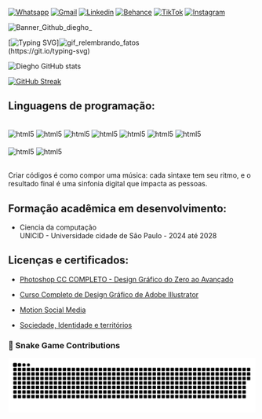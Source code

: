 <!--Baixe a extensão "Auto-Open Markdown Preview" depois clique com o direito no projeto e selecione a opção "Open Preview" arraste a n



ova aba para a direita até dividir a tela em dois, agora substitua os usernames que estão nos códigos dos painéis de status, Snake animation, e workflous, onde estiver escrito “Rafa-s-s” substitua pelo seu username.
-->
<!--REDES SOCIAIS (SUBSTITUA A URL PELA URL DO SEU PERFIL)                                 -->
[![Whatsapp](https://img.shields.io/badge/Whatsapp-25D366?style=for-the-badge&logo=whatsapp&logoColor=white)](https://wa.me/5511965236102)
[![Gmail](https://img.shields.io/badge/Gmail-fd3a2d?style=for-the-badge&logo=gmail&logoColor=white)](mailto:diegho.consultoriapro@gmail.com)
[![Linkedin](https://img.shields.io/badge/LinkedIn-0077B5?style=for-the-badge&logo=linkedin&logoColor=white)](https://www.linkedin.com/in/diegho-soares/)
[![Behance](https://img.shields.io/badge/-Behance-blue?style=for-the-badge&logo=behance&logoColor=white)](https://www.behance.net/designer-pratico)
[![TikTok](https://img.shields.io/badge/tiktok-000001?style=for-the-badge&logo=tiktok&logoColor=white)](https://www.tiktok.com/@relembrando_fatos)
[![Instagram](https://img.shields.io/badge/Instagram-E4405F?style=for-the-badge&logo=instagram&logoColor=white)](https://www.instagram.com/dieghofatos/)

<!-- 
____________________________________________________________________________________________ -->

<!--BANNER                                                                                   -->
![Banner_Github_diegho_](https://github.com/diegho-dev/diegho-dev/blob/main/Banner-github_melhorado.gif)
<!-- ![Banner-github](https://github.com/user-attachments/assets/bf62d4f5-fe8b-4e96-aa7c-328d4e391919)

Gif -->
<img src="https://github.com/diegho-dev/diegho-dev/blob/main/Relembrandofatos.gif" alt="gif_relembrando_fatos" align="right" width="400" />





<!--LETREIRO                                                                               -->
[![Typing SVG](https://readme-typing-svg.herokuapp.com?font=Fira+Code&pause=1000&color=ff00b4&width=435&lines=Ol%C3%A1!+Sou+o+Diegho+Soares+dos+Santos;Tenho+21+anos.;Estudante+de+ciência+da+computa%C3%A7%C3%A3o.)](https://git.io/typing-svg)

<!-- 
____________________________________________________________________________________________ -->

<!--PAINEIS STATUS                                                                           -->
![Diegho GitHub stats](https://github-readme-stats.vercel.app/api?username=diegho-dev&show_icons=true&title_color=ffffff&icon_color=ff00b4&bg_color=0d1117&text_color=ffffff)


[![GitHub Streak](https://github-readme-streak-stats.herokuapp.com?user=diegho-dev&theme=default&background=0d1117&stroke=ffffff&ring=ffffff&fire=ff00b4&currStreakNum=01b9f9&sideNums=01b9f9&currStreakLabel=ffffff&sideLabels=ffffff&dates=01b9f9)](https://git.io/streak-stats)


<!-- 
____________________________________________________________________________________________ -->

<!-- # Portfolio: --> 

## Linguagens de programação:

<!--ICONES DE LINGUAGEM DE PROGRAMAÇÃO                                                       -->
<div style="display: inline_block"><br/>
    <img align="center" alt="html5" src="https://img.shields.io/badge/Python-3776AB?style=for-the-badge&logo=python&logoColor=white" />
    <img align="center" alt="html5" src="https://img.shields.io/badge/C%2B%2B-00599C?style=for-the-badge&logo=c%2B%2B&logoColor=white" />
    <img align="center" alt="html5" src="https://img.shields.io/badge/C-00599C?style=for-the-badge&logo=c&logoColor=white" />
    <img align="center" alt="html5" src="https://img.shields.io/badge/C%23-239120?style=for-the-badge&logo=c-sharp&logoColor=white" />
    <img align="center" alt="html5" src="https://img.shields.io/badge/CSS-239120?&style=for-the-badge&logo=css3&logoColor=white" />
    <img align="center" alt="html5" src="https://img.shields.io/badge/JavaScript-F7DF1E?style=for-the-badge&logo=javascript&logoColor=black" />
    <img align="center" alt="html5" src="https://img.shields.io/badge/HTML5-E34F26?style=for-the-badge&logo=html5&logoColor=white" />
               
</div>
<!--SEGUNDA LINHA DOS ICONES DE PROGRAMAÇÃO                                                    -->
<div style="display: inline_block"><br/>
    <img align="center" alt="html5" src="https://img.shields.io/badge/PHP-777BB4?style=for-the-badge&logo=php&logoColor=white" />
<img align="center" alt="html5" src="https://img.shields.io/badge/MySQL-00000F?style=for-the-badge&logo=mysql&logoColor=white" />

</div>
<!-- 
____________________________________________________________________________________________ -->


<br/>Criar códigos é como compor uma música: cada sintaxe tem seu ritmo, e o resultado final é uma sinfonia digital que impacta as pessoas.

<!--DIPLOMA E CERTIFICADOS, (COLOQUE OS SEUS PROJETOS AQUI)                                 -->
## Formação acadêmica em desenvolvimento:
- Ciencia da computação<br/>UNICID - Universidade cidade de São Paulo - 2024 até 2028 <br/>
## Licenças e certificados:
- [Photoshop CC COMPLETO - Design Gráfico do Zero ao Avançado](https://www.udemy.com/certificate/UC-5b26a5ab-af73-4d60-b57a-f89c34a4a7fe/)<br/>

- [Curso Completo de Design Gráfico de Adobe Illustrator](https://www.udemy.com/certificate/UC-f0ef8026-c366-4df1-adb0-fa38d917685d/)<br/>

- [Motion Social Media](https://hotmart.com/pt-br/club/design/product/1184162/certificate/5e045f04-023f-4bad-93e2-61a42a52267b-598440617/validate)<br/>

- [Sociedade, Identidade e territórios](https://certificados.cruzeirodosulvirtual.com.br/alunos/validar/72a674e4a55cf655bae2aaa440388582)<br/>
<!-- 
____________________________________________________________________________________________ -->

<!--JOGO DA COBRA                                                                            -->

### 🐍 Snake Game Contributions
![Snake animation](https://github.com/diegho-dev/diegho-dev/blob/output/github-contribution-grid-snake.svg)







<!-- 
____________________________________________________________________________________________________

My Octocat (Personalize a mascote do Github):
https://myoctocat.com/build-your-octocat/
---------------------------------------------------------------------------------------------------

Github Profile Header Generator (Crie o Banner para o Github):
https://leviarista.github.io/github-profile-header-generator/
---------------------------------------------------------------------------------------------------

Readme Typing SVG (Crie o Letreiro):
https://readme-typing-svg.herokuapp.com/demo/?lines=Ol%C3%A1!+Sou+o+Raphael+Soares+dos+Santos.;Nasci+em+25+de+Junho+de+1998;Sou+tecn%C3%B3logo+formado+em+programa%C3%A7%C3%A3o
---------------------------------------------------------------------------------------------------

GitHub Readme Streak Stats (Adicione o painel de status da conta):
https://github-readme-streak-stats.herokuapp.com/demo/

Site com 150 Badgers:
https://dev.to/envoy_/150-badges-for-github-pnk
---------------------------------------------------------------------------------------------------

Recursos para usar no readme Github 2024 (Lista de itens para a conta):
https://winter-magpie-97f.notion.site/Recursos-para-usar-no-readme-Github-2024-bff18e4041234905a6c8c1b535cb7580
---------------------------------------------------------------------------------------------------

O único perfil que tem a cobra funcionando-Luigi(LuigiGF):
https://github.com/LuigiGf

___________________________________________________________

Colocar no Readme:

![Snake animation](https://github.com/Rafa-s-s/Rafa-s-s/blob/output/github-contribution-grid-snake.svg)

Menos este de baixo:(Ele esta aqui caso precise mesmo)
[![readme](https://github-readme-stats.vercel.app/api/pin/?Rafa-s-s=your Rafa-s-s&repo=your Rafa-s-s&theme=react)](https://github.com/your Rafa-s-s/your Rafa-s-s)

___________________________________________________________

Colocar no workflows/main.yml:

name: Generate Datas

on:
  schedule: # execute every 12 hours
    - cron: "* */12 * * *"
  workflow_dispatch:

jobs:
  build:
    name: Jobs to update datas
    runs-on: ubuntu-latest
    steps:
      # Snake Animation
      - uses: Platane/snk@master
        id: snake-gif
        with:
          github_user_name: Rafa-s-s
          svg_out_path: dist/github-contribution-grid-snake.svg

      - uses: crazy-max/ghaction-github-pages@v2.1.3
        with:
          target_branch: output
          build_dir: dist
        env:
          GITHUB_TOKEN: ${{ secrets.GITHUB_TOKEN }}

___________________________________________________________________________________________________ -->
<!--Não esqueça de substituir os usernames que estão no código do workflous, Snake animation, e painéis de status da conta, onde estiver escrito “Rafa-s-s” substitua pelo seu username -->
